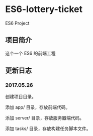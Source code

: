 # ES6-lottery-ticket
ES6 Project

## 项目简介
这个一个 ES6 的前端工程

## 更新日志
### 2017.05.26
创建项目目录。

添加 app/ 目录，存放前端代码。

添加 server/ 目录，存放服务器端代码。

添加 tasks/ 目录，存放构建任务脚本文件。